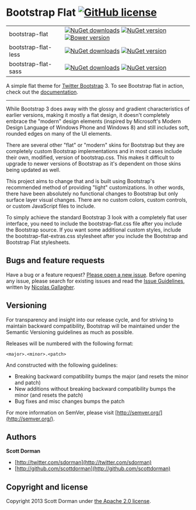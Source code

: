 # Bootstrap Flat [![GitHub license](https://img.shields.io/github/license/scottdorman/bootstrap-flat.svg)](https://github.com/scottdorman/bootstrap-flat/blob/master/LICENSE)

| | |
|-------|------|
|bootstrap-flat|[![NuGet downloads](https://img.shields.io/nuget/dt/bootstrap.flat.svg)](http://www.nuget.org/packages/bootstrap.flat) [![NuGet version](https://img.shields.io/nuget/v/bootstrap.flat.svg)](http://www.nuget.org/packages/bootstrap.flat)  [![Bower version](https://img.shields.io/bower/v/bootstrap-flat.svg)](http://www.nuget.org/packages/bootstrap-flat)|
|bootstrap-flat-less|[![NuGet downloads](https://img.shields.io/nuget/dt/bootstrap.flat.less.svg)](http://www.nuget.org/packages/bootstrap.flat.less) [![NuGet version](https://img.shields.io/nuget/v/bootstrap.flat.less.svg)](http://www.nuget.org/packages/bootstrap.flat.less)|
|bootstrap-flat-sass|[![NuGet downloads](https://img.shields.io/nuget/dt/bootstrap.flat.sass.svg)](http://www.nuget.org/packages/bootstrap.flat.sass) [![NuGet version](https://img.shields.io/nuget/v/bootstrap.flat.sass.svg)](http://www.nuget.org/packages/bootstrap.flat.sass)|

A simple flat theme for [Twitter Bootstrap](http://getbootstrap.com) 3. To see Bootstrap flat in action, check out the [documentation](http://scottdorman.github.io/bootstrap-flat).

****

While Bootstrap 3 does away with the glossy and gradient characteristics of earlier versions, making it mostly a flat design, it doesn't completely embrace the "modern" design elements (inspired by Microsoft's Modern Design Language of Windows Phone and Windows 8) and still includes soft, rounded edges on many of the UI elements.

There are several other "flat" or "modern" skins for Bootstrap but they are completely custom Bootstrap implementations and in most cases include their own, modified, version of bootstrap.css. This makes it difficult to upgrade to newer versions of Bootstrap as it's dependent on those skins being updated as well.

This project aims to change that and is built using Bootstrap's recommended method of providing "light" customizations. In other words, there have been absolutely no functional changes to Bootstrap but only surface layer visual changes. There are no custom colors, custom controls, or custom JavaScript files to include.

To simply achieve the standard Bootstrap 3 look with a completely flat user interface, you need to include the bootstrap-flat.css file after you include the Bootstrap source. If you want some additional custom styles, include the bootstrap-flat-extras.css stylesheet after you include the Bootstrap and Bootstrap Flat stylesheets.

## Bugs and feature requests

Have a bug or a feature request? [Please open a new issue](https://github.com/scottdorman/bootstrap-flat/issues). Before opening any issue, please search for existing issues and read the [Issue Guidelines](https://github.com/necolas/issue-guidelines), written by [Nicolas Gallagher](https://github.com/necolas/).



## Versioning

For transparency and insight into our release cycle, and for striving to maintain backward compatibility, Bootstrap will be maintained under the Semantic Versioning guidelines as much as possible.

Releases will be numbered with the following format:

`<major>.<minor>.<patch>`

And constructed with the following guidelines:

* Breaking backward compatibility bumps the major (and resets the minor and patch)
* New additions without breaking backward compatibility bumps the minor (and resets the patch)
* Bug fixes and misc changes bumps the patch

For more information on SemVer, please visit [http://semver.org/](http://semver.org/).



## Authors

**Scott Dorman**

+ [http://twitter.com/sdorman](http://twitter.com/sdorman)
+ [http://github.com/scottdorman](http://github.com/scottdorman)


## Copyright and license

Copyright 2013 Scott Dorman under [the Apache 2.0 license](LICENSE).

